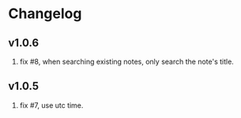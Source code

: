 # Changelog

## v1.0.6

1. fix #8, when searching existing notes, only search the note's title.

## v1.0.5

1. fix #7, use utc time.


